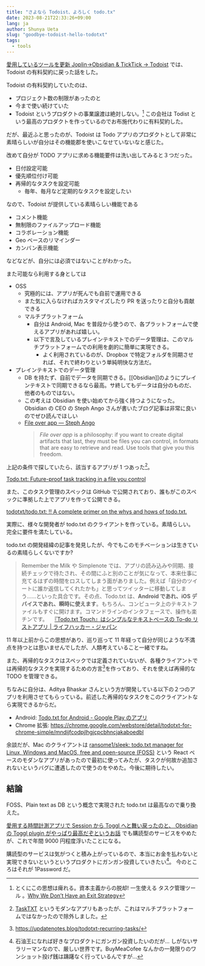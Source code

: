```yaml
---
title: "さよなら Todoist、よろしく todo.tx"
date: 2023-08-21T22:33:26+09:00
lang: ja
author: Shunya Ueta
slug: "goodbye-todoist-hello-todotxt"
tags:
  - tools
---
```


[愛用しているツールを更新 Joplin→Obsidian & TickTick → Todoist](/posts/2023-08-21-2233/) では、Todoist の有料契約に戻った話をした。

Todoist の有料契約していたのは、

- プロジェクト数の制限があったのと
- 今まで使い続けていた
- Todoist というプロダクトの事業譲渡は絶対しない。[^no-exit]
  この会社は Todist という最高のプロダクトを作っているのでお布施代わりに有料契約した。

だが、最近ふと思ったのが、Todoist は Todo アプリのプロダクトとして非常に素晴らしいが自分はその機能郡を使いこなせていないなと感じた。

改めて自分が TODO アプリに求める機能要件は洗い出してみると３つだった。

- 日付設定可能
- 優先順位付け可能
- 再帰的なタスクを設定可能
  - 毎年、毎月など定期的なタスクを設定したい

なので、Todoist が提供している素晴らしい機能である

- コメント機能
- 無制限のファイルアップロード機能
- コラボレーション機能
- Geo ベースのリマインダー
- カンバン表示機能

などなどが、自分には必須ではないことがわかった。

また可能なら利用する身としては

- OSS
  - 究極的には、アプリが死んでも自前で運用できる
  - また気に入らなければカスタマイズしたり PR を送ったりと自分も貢献できる
  - マルチプラットフォーム
    - 自分は Android, Mac を普段から使うので、各プラットフォームで使えるアプリがあれば嬉しい。
    - 以下で言及しているプレインテキストでのデータ管理は、このマルチプラットフォームでの利用を劇的に簡単に実現できる。
      - よく利用されているのが、Dropbox で特定フォルダを同期させれば、それで終わりという単純明快な方法だ。
- プレインテキストでのデータ管理
  - DB を持たず、自前でデータを同期できる。[[Obsidian]]のようにプレインテキストで同期できるなら最高。サ終してもデータは自分のものだ、他者のものではない。
  - この考えは Obsidian を使い始めてから強く持つようになった。Obsidian の CEO の Steph Ango さんが書いたブログ記事は非常に良いのでぜひ読んでほしい
  - [File over app — Steph Ango](https://stephanango.com/file-over-app)
    > *File over app* is a philosophy: if you want to create digital artifacts that last, they must be files you can control, in formats that are easy to retrieve and read. Use tools that give you this freedom.

上記の条件で探していたら、該当するアプリが 1 つあった[^tasktxt]。

[Todo\.txt: Future\-proof task tracking in a file you control](http://todotxt.org/)

また、このタスク管理のスペックは GitHub で公開されており、誰もがこのスペックに準拠した上でアプリを作って公開できる。

[todotxt/todo\.txt: ‼️ A complete primer on the whys and hows of todo\.txt\.](https://github.com/todotxt/todo.txt)

実際に、様々な開発者が todo.txt のクライアントを作っている。素晴らしい。完全に要件を満たしている。

todo.txt の開発経緯の記事を発見したが、今でもこのモチベーションは生きているの素晴らしくないですか?

> Remember the Milk や Simplenote では、アプリの読み込みや同期、接続チェックで待たされ、その間にふと別のことが気になって、本来仕事に充てるはずの時間をロスしてしまう面がありました。例えば「自分のツイートに誰か返信してくれたかも」と思ってツイッターに移動してしまう……といった具合です。その点、Todo.txt は、**Android であれ、iOS デバイスであれ、瞬時に使えます**。もちろん、コンピュータ上のテキストファイルもすぐに開けます。コマンドラインのインタフェースで、操作も楽チンです。
> 　[『Todo\.txt Touch』はシンプルなテキストベースの To\-do リストアプリ \| ライフハッカー・ジャパン](https://www.lifehacker.jp/article/120119todotxt_touchios/)

11 年以上前からこの思想があり、巡り巡って 11 年経って自分が同じような不満点を持つとは思いませんでしたが、人類考えていること一緒ですね。

また、再帰的なタスクはスペックでは定義されていないが、各種クライアントでは再帰的なタスクを実現するための方言[^recurring-task]を作っており、それを使えば再帰的な TODO を管理できる。

ちなみに自分は、Aditya Bhaskar さんという方が開発している以下の２つのアプリを利用させてもらっている。前述した再帰的なタスクをこのクライアントなら実現できるからだ。

- Android: [Todo\.txt for Android \- Google Play のアプリ](https://play.google.com/store/apps/details?id=net.c306.ttsuper&hl=ja&gl=US)
- Chrome 拡張: https://chrome.google.com/webstore/detail/todotxt-for-chrome-simple/mndijfcodpjlhgjcpcbhncjakaboedbl

余談だが、Mac のクライアントは [ransome1/sleek: todo\.txt manager for Linux, Windows and MacOS, free and open\-source \(FOSS\)](https://github.com/ransome1/sleek) という React ベースのモダンなアプリがあったので最初に使ってみたが、タスクが何故か追加されないというバグに遭遇したので使うのをやめた。今後に期待したい。

## 結論

FOSS、Plain text as DB という概念で実現された todo.txt は最高なので乗り換えた。

[愛用する時間計測アプリで Session から Toggl へと舞い戻ったのと、 Obsidian の Toggl plugin がやっぱり最高だぞというお話](/posts/2023-08-21-2233/) でも購読型のサービスをやめたが、これで年間 9000 円程度浮いたことになる。

購読型のサービスは気がつくと積み上がっているので、本当にお金を払わないと実現できないというというプロダクトにガンガン投資していきたい[^sekiyuo]。
今のところはそれが 1Password だ。

[^tasktxt]: [TaskTXT](https://tasktxt.com/) というモダンなアプリもあったが、これはマルチプラットフォームではなかったので除外しました。
[^recurring-task]: https://updatenotes.blog/todotxt-recurring-tasks/
[^sekiyuo]: 石油王になれば好きなプロダクトにガンガン投資したいのだが... しがないサラリーマンなので、厳しい世界です。BuyMeaCofee なんかの一発限りのワンショット投げ銭は躊躇なく行っているんですが...
[^no-exit]:
    とくにこの思想は痺れる。資本主義からの脱却! 一生使える タスク管理ツール
    。[Why We Don’t Have an Exit Strategy](https://blog.doist.com/no-exit-strategy/)
